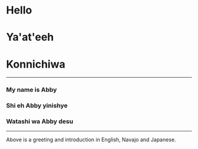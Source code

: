 # Hello
# Ya'at'eeh 
# Konnichiwa
-------------------------

### My name is Abby
### Shi eh Abby yinishye
### Watashi wa Abby desu

------------------------
Above is a greeting and introduction in English, Navajo and Japanese. 
